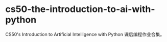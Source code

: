 # cs50-the-introduction-to-ai-with-python
CS50's Introduction to Artificial Intelligence with Python 课后编程作业合集。
